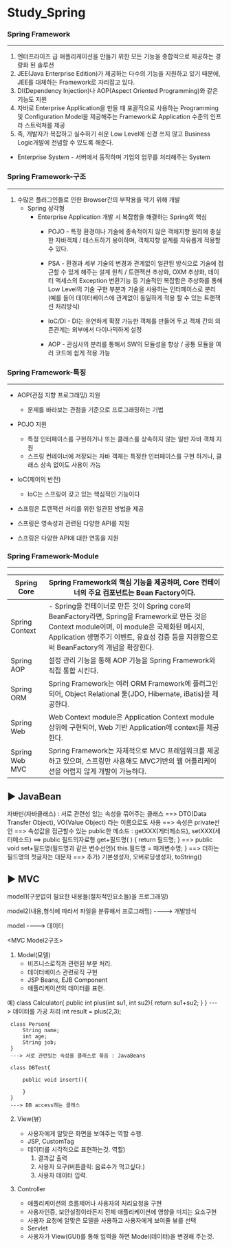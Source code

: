# Study_Spring

### Spring Framework
-----------------------------------------------------------------------
1. 엔터프라이즈 급 애플리케이션을 만들기 위한 모든 기능을 종합적으로 제공하는 경량화 된 솔루션
2. JEE(Java Enterprise Edition)가 제공하는 다수의 기능을 지원하고 있기 때문에, JEE를 대체하는 Framework로 자리잡고 있다.
3. DI(Dependency Injection)나 AOP(Aspect Oriented Programming)와 같은 기능도 지원
4. 자바로 Enterprise Appllication을 만들 때 포괄적으로 사용하는 Programming 및 Configuration Model을 제공해주는 Framework로 Application 수준의 인프라 스트럭쳐를 제공
5. 즉, 개발자가 복잡하고 실수하기 쉬운 Low Level에 신경 쓰지 않고 Business Logic개발에 전념할 수 있도록 해준다.
- Enterprise System - 서버에서 동작하며 기업의 업무를 처리해주는 System

### Spring Framework-구조
-----------------------------------------------------------------------
1. 수많은 플러그인들로 인한 Browser간의 부작용을 막기 위해 개발
    - Spring 삼각형
        - Enterprise Application 개발 시 복잡함을 해결하는 Spring의 핵심
            - POJO - 특정 환경이나 기술에 종속적이지 않은 객체지향 원리에 충실한 자바객체 / 테스트하기 용이하며, 객체지향 설계를 자유롭게 적용할 수 있다.
            
            - PSA - 환경과 세부 기술의 변경과 관계없이 일관된 방식으로 기술에 접근할 수 있게 해주는 설계 원칙 / 트랜잭션 추상화, OXM 추상화, 데이터 액세스의 Exception 변환기능 등 기술적인 복잡함은 추상화를 통해 Low Level의 기술 구현 부분과 기술을 사용하는 인터페이스로 분리 (예를 들어 데이터베이스에 관계없이 동일하게 적용 할 수 있는 트랜잭션 처리방식)
            - IoC/DI - DI는 유연하게 확장 가능한 객체를 만들어 두고 객체 간의 의존관계는 외부에서 다이나믹하게 설정
            - AOP - 관심사의 분리를 통해서 SW의 모듈성을 향상 / 공통 모듈을 여러 코드에 쉽게 적용 가능
    

### Spring Framework-특징
-----------------------------------------------------------------------
- AOP(관점 지향 프로그래밍) 지원
    - 문제를 바라보는 관점을 기준으로 프로그래밍하는 기법
    
- POJO 지원
    - 특정 인터페이스를 구현하거나 또는 클래스를 상속하지 않는 일반 자바 객체 지원
    - 스프링 컨테이너에 저장되는 자바 객체는 특정한 인터페이스를 구현 하거나, 클래스 상속 없이도 사용이 가능
    
- IoC(제어의 반전)
    - IoC는 스프링이 갖고 있는 핵심적인 기능이다
    
- 스프링은 트랜잭션 처리를 위한 일관된 방법을 제공

- 스프링은 영속성과 관련된 다양한 API를 지원

- 스프링은 다양한 API에 대한 연동을 지원


### Spring Framework-Module
-----------------------------------------------------------------------
| Spring Core | Spring Framework의 핵심 기능을 제공하며, Core 컨테이너의 주요 컴포넌트는 Bean Factory이다. |
| --- | --- |
| Spring Context | - Spring을 컨테이너로 만든 것이 Spring core의 BeanFactory라면, Spring을 Framework로 만든 것은 Context module이며, 이 module은 국제화된 메시지, Application 생명주기 이벤트, 유효성 검증 등을 지원함으로써 BeanFactory의 개념을 확장한다. |
| Spring AOP | 설정 관리 기능을 통해 AOP 기능을 Spring Framework와 직접 통합 시킨다. |
| Spring ORM | Spring Framework는 여러 ORM Framework에 플러그인 되어, Object Relational 툴(JDO, Hibernate, iBatis)을 제공한다. |
| Spring Web | Web Context module은 Application Context module 상위에 구현되어, Web 기반 Application에 context를 제공한다. |
| Spring Web MVC | Spring Framework는 자체적으로 MVC 프레임워크를 제공하고 있으며, 스프링만 사용해도 MVC기반의 웹 어플리케이션을 어렵지 않게 개발이 가능하다. |


▶ JavaBean
-----------------------------------------------------------------------
자바빈(자바클래스) : 서로 관련성 있는 속성을 묶어주는 클래스
 ==> DTO(Data Transfer Object),  VO(Value Object) 라는 이름으로도 사용
 ==> 속성은 private선언
 ==> 속성값을 접근할수 있는 public한 메소드 : getXXX(게터메소드),  setXXX(세터메소드)
         ==>  public 필드의자료형 get+필드명( ) {  return 필드명; }
         ==>  public void set+필드명(필드명과 같은 변수선언){ this.필드명 = 매개변수명; }
         ==>  더하는 필드명의 첫글자는 대문자
 ==> 추가) 기본생성자, 오버로딩생성자, toString()


▶ MVC
-----------------------------------------------------------------------
model1(구분없이 필요한 내용들(절차적인요소들)을 프로그래밍)

model2(내용,형식에 따라서 파일을 분류해서 프로그래밍)
----> 개발방식

model
----> 데이터

<MVC Model2구조>
1. Model(모델)
   - 비즈니스로직과 관련된 부분 처리.
   - 데이터베이스 관련로직 구현
   - JSP Beans, EJB Component
   - 애플리케이션의 데이터를 표현.
   
   
  예)
    class Calculator{
         public int plus(int su1, int su2){
             return su1+su2;
         }
     }
     ---> 데이터를 가공 처리
     int result = plus(2,3);
     
     class Person{
         String name;
         int age;
         String job;
     }
     ---> 서로 관련있는 속성을 클래스로 묶음 : JavaBeans
     
     class DBTest{
     
         public void insert(){
         
         }
     }
     ---> DB access하는 클래스
   

2. View(뷰)
   - 사용자에게 알맞은 화면을 보여주는 역할 수행.
   - JSP, CustomTag
   - 데이터를 시각적으로 표현하는것.
   역할)
     1. 결과값 출력
     2. 사용자 요구(버튼클릭: 음료수가 먹고싶다.)
     3. 사용자 데이터 입력.
   

3. Controller
   - 애플리케이션의 흐름제어나 사용자의 처리요청을 구현
   - 사용자인증, 보안설정이라든지
      전체 애플리케이션에 영향을 미치는 요소구현
   - 사용자 요청에 알맞은 모델을 사용하고 
      사용자에게 보여줄 뷰를 선택
   - Servlet
   - 사용자가 View(GUI)를 통해 입력을 하면 Model(데이터)을
      변경해 주는것.
     
     
     
 
 
 
 
     
